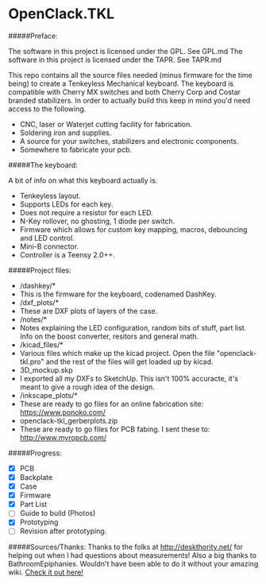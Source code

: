 OpenClack.TKL
=========

#####Preface:

The software in this project is licensed under the GPL.  See GPL.md
The software in this project is licensed under the TAPR.  See TAPR.md

This repo contains all the source files needed (minus firmware for the time being) to create a Tenkeyless Mechanical keyboard.  The keyboard is compatible with Cherry MX switches and both Cherry Corp and Costar branded stabilizers.
In order to actually build this keep in mind you'd need access to the following.
- CNC, laser or Waterjet cutting facility for fabrication.
- Soldering iron and supplies.
- A source for your switches, stabilizers and electronic components.
- Somewhere to fabricate your pcb.

#####The keyboard:

A bit of info on what this keyboard actually is.
- Tenkeyless layout.
- Supports LEDs for each key.
- Does not require a resistor for each LED.
- N-Key rollover, no ghosting, 1 diode per switch.
- Firmware which allows for custom key mapping, macros, debouncing and LED control.
- Mini-B connector.
- Controller is a Teensy 2.0++.

#####Project files:

- /dashkey/*
 - This is the firmware for the keyboard, codenamed DashKey.
- /dxf_plots/*
 - These are DXF plots of layers of the case.
- /notes/*
 - Notes explaining the LED configuration, random bits of stuff, part list.  Info on the boost converter, resitors and general math.
- /kicad_files/*
 - Various files which make up the kicad project.  Open the file "openclack-tkl.pro" and the rest of the files will get loaded up by kicad.
- 3D_mockup.skp
 - I exported all my DXFs to SketchUp.  This isn't 100% accuracte, it's meant to give a rough idea of the design.
- /inkscape_plots/*
 - These are ready to go files for an online fabrication site: https://www.ponoko.com/
- openclack-tkl_gerberplots.zip
 - These are ready to go files for PCB fabing.  I sent these to: http://www.myropcb.com/
 
#####Progress:

- [X] PCB
- [X] Backplate 
- [X] Case
- [X] Firmware
- [X] Part List
- [ ] Guide to build (Photos)
- [X] Prototyping
- [ ] Revision after prototyping.

#####Sources/Thanks:
Thanks to the folks at http://deskthority.net/ for helping out when I had questions about measurements!
Also a big thanks to BathroomEpiphanies.  Wouldn't have been able to do it without your amazing wiki.
[Check it out here!](http://deskthority.net/wiki/KiCAD_keyboard_PCB_design_guide)